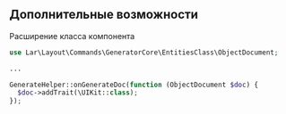 ## Дополнительные возможности

Расширение класса компонента
```php
use Lar\Layout\Commands\GeneratorCore\EntitiesClass\ObjectDocument;

...

GenerateHelper::onGenerateDoc(function (ObjectDocument $doc) {  
  $doc->addTrait(\UIKit::class);  
});
```
<!--stackedit_data:
eyJoaXN0b3J5IjpbMTU1NjkyMzg0Ml19
-->